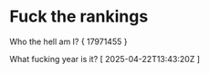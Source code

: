 # Fuck the rankings

Who the hell am I?
{ 17971455 }

What fucking year is it?
[ 2025-04-22T13:43:20Z ]
